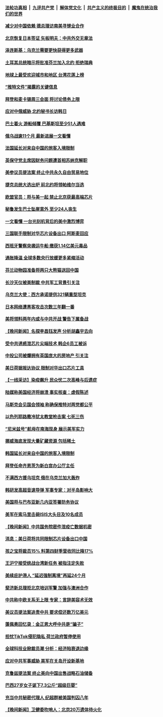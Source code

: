 ####  [法轮功真相](../../../../basic/blob/master/README.md?t=01302012) &nbsp;|&nbsp; [九评共产党](../../../../9ping.md/blob/master/README.md?t=01302012) &nbsp;|&nbsp; [解体党文化](../../../../jtdwh.md/blob/master/README.md?t=01302012)  &nbsp;|&nbsp; [共产主义的终极目的](../../../../gczydzjmd.md/blob/master/README.md?t=01302012) &nbsp;|&nbsp; [魔鬼在统治我们的世界](../../../../mgztzwmdsj.md/blob/master/README.md?t=01302012) 

#### [减少对中国依赖 德总理访南美寻锂业合作](../pages/nsc418/n13918526.md?t=01302012) 

#### [北京恢复日本签证 矢板明夫：中共外交无章法](../pages/nsc418/n13918256.md?t=01302012) 

#### [泽连斯基：乌克兰需要更快获得更多武器](../pages/nsc418/n13918201.md?t=01302012) 

#### [土耳其总统暗示将批准芬兰加入北约 拒绝瑞典](../pages/nsc418/n13918061.md?t=01302012) 

#### [地球上最受欢迎城市和地区 台湾花莲上榜](../pages/nsc418/n13918031.md?t=01302012) 

#### [“推特文件”揭露的关键信息](../pages/nsc418/n13917283.md?t=01302012) 

#### [拜登和麦卡锡周三会面 将讨论债务上限](../pages/nsc418/n13918039.md?t=01302012) 

#### [应对中俄威胁 北约秘书长访韩日](../pages/nsc418/n13917930.md?t=01302012) 

#### [巴士着火 游船倾覆 巴基斯坦至少51人遇难](../pages/nsc418/n13918004.md?t=01302012) 

#### [俄乌战逾11个月 最新进展一文看懂](../pages/nsc418/n13917994.md?t=01302012) 

#### [法国延长对来自中国的旅客入境限制](../pages/nsc418/n13917269.md?t=01302012) 

#### [英保守党主席因财务问题遭首相苏纳克解职](../pages/nsc418/n13917825.md?t=01302012) 

#### [美参议员提法案 终止中共永久自由贸易地位](../pages/nsc418/n13916826.md?t=01302012) 

#### [捷克总统大选出炉 前北约将领帕维尔当选](../pages/nsc418/n13917503.md?t=01302012) 

#### [欧盟官员：将与美一起 禁止北京获最高端芯片](../pages/nsc418/n13917511.md?t=01302012) 

#### [秘鲁发生巴士坠崖意外 至少24人丧生](../pages/nsc418/n13917439.md?t=01302012) 

#### [一文看懂 一台光刻机背后的美中激烈博弈](../pages/nsc418/n13916976.md?t=01302012) 

#### [三国联手限制对华芯片设备出口 阿斯麦回应](../pages/nsc418/n13917368.md?t=01302012) 

#### [西班牙警察突袭运牛船 缴获1.14亿美元毒品](../pages/nsc418/n13917318.md?t=01302012) 

#### [通胀降温 全球多数央行放缓更多紧缩活动](../pages/nsc418/n13917363.md?t=01302012) 

#### [芬兰动物园准备将两只大熊猫送回中国](../pages/nsc418/n13917327.md?t=01302012) 

#### [长沙天仪被美制裁 中共军工背景引关注](../pages/nsc418/n13917061.md?t=01302012) 

#### [乌克兰大使：西方承诺提供321辆重型坦克](../pages/nsc418/n13917251.md?t=01302012) 

#### [日本网络遭黑客攻击次数三年翻一番](../pages/nsc418/n13917182.md?t=01302012) 

#### [美将领料两年内或与中共开战 警告下属备战](../pages/nsc418/n13917109.md?t=01302012) 

#### [【晚间新闻】名探李昌钰发声 分析胡鑫宇去向](../pages/nsc418/n13917122.md?t=01302012) 


#### [受中共诱惑泄芯片尖端技术 韩企6员工被诉](../pages/nsc418/n13917101.md?t=01302012) 

#### [中投公司被爆拥有英国庞大的房地产 引关注](../pages/nsc418/n13917040.md?t=01302012) 

#### [美日荷据报达协议 限制对华出口芯片工具](../pages/nsc418/n13916908.md?t=01302012) 

#### [【一线采访】染疫飙升 民众忧二次高峰与后遗症](../pages/nsc418/n13916848.md?t=01302012) 

#### [陆媒称美国经济将崩溃 事实核查：虚假陈述](../pages/nsc418/n13916657.md?t=01302012) 

#### [马斯克会见国会领袖 称确保推特对两党都公平](../pages/nsc418/n13916895.md?t=01302012) 

#### [以色列耶路撒冷犹太教堂枪击案 七死三伤](../pages/nsc418/n13916875.md?t=01302012) 

#### [“尼米兹号”航母在南海现身 展示美军实力](../pages/nsc418/n13916851.md?t=01302012) 

#### [挪威海底发现大量矿藏资源 包括稀土](../pages/nsc418/n13916767.md?t=01302012) 

#### [韩国延长对来自中国的旅客入境限制](../pages/nsc418/n13916802.md?t=01302012) 

#### [拜登任命齐恩茨为新白宫办公厅主任](../pages/nsc418/n13916800.md?t=01302012) 

#### [不满西方援乌坦克 俄在乌克兰加大轰炸](../pages/nsc418/n13916734.md?t=01302012) 

#### [韩研发高超音速导弹 军事专家：对半岛影响大](../pages/nsc418/n13916646.md?t=01302012) 

#### [美国将与巴布亚新几内亚签署防务协议](../pages/nsc418/n13916634.md?t=01302012) 

#### [美军在索马里击毙ISIS大头目及10名成员](../pages/nsc418/n13916630.md?t=01302012) 


#### [【晚间新闻】中共国务院密件泄疫亡数据机密](../pages/nsc418/n13916632.md?t=01302012) 

#### [消息：美日荷将共同限制芯片设备出口中国](../pages/nsc418/n13916444.md?t=01302012) 

#### [孩之宝将裁员15% 料第四财季营收同比降17%](../pages/nsc418/n13916391.md?t=01302012) 

#### [王沪宁接受统战台湾新任务 被指注定失败](../pages/nsc418/n13916244.md?t=01302012) 

#### [美续庇护港人 “延迟强制离境”再延24个月](../pages/nsc418/n13916361.md?t=01302012) 

#### [斐济新总理拒北京培训军警 加强与澳洲合作](../pages/nsc418/n13916324.md?t=01302012) 

#### [中共称中欧关系无上限 专家：言辞美容术无效](../pages/nsc418/n13916236.md?t=01302012) 

#### [美议员提法案追责中共 要求偿还数万亿美元](../pages/nsc418/n13916272.md?t=01302012) 

#### [蓬佩奥回忆录：金正恩大呼中共是“骗子”](../pages/nsc418/n13916225.md?t=01302012) 

#### [担忧TikTok侵犯隐私 荷兰政府暂停使用](../pages/nsc418/n13916212.md?t=01302012) 

#### [全球科技业掀裁员潮 分析：经济陷衰退边缘](../pages/nsc418/n13916128.md?t=01302012) 

#### [应对中共军事威胁 美军在关岛开设新基地](../pages/nsc418/n13916208.md?t=01302012) 

#### [克鲁兹提法案 终止美向中国出售战略石油储备](../pages/nsc418/n13916187.md?t=01302012) 

#### [巴西27岁女子诞下7.3公斤“超级巨婴”](../pages/nsc418/n13915821.md?t=01302012) 

#### [充当中共秘密代理人 纪超群被美国判囚八年](../pages/nsc418/n13915901.md?t=01302012) 


#### [【晚间新闻】卫健委吹哨人：北京20万遗体待火化](../pages/nsc418/n13915794.md?t=01302012) 

